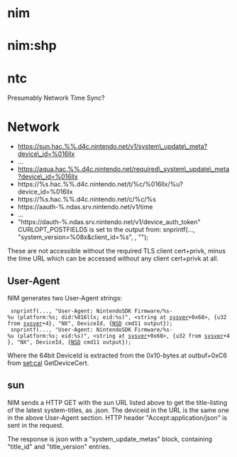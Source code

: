 # nim

# nim:shp

# ntc

Presumably Network Time
    Sync?

# Network

  - https://sun.hac.%%.d4c.nintendo.net/v1/system\_update\_meta?device\_id=%016llx
  - ...
  - https://aqua.hac.%%.d4c.nintendo.net/required\_system\_update\_meta?device\_id=%016llx
  - https://%s.hac.%%.d4c.nintendo.net/t/%c/%016llx/%u?device\_id=%016llx
  - https://%s.hac.%%.d4c.nintendo.net/c/%c/%s
  - https://aauth-%.ndas.srv.nintendo.net/v1/time
  - ...
  - "https://dauth-%.ndas.srv.nintendo.net/v1/device\_auth\_token"
    CURLOPT\_POSTFIELDS is set to the output from: snprintf(...,
    "system\_version=%08x\&client\_id=%s",
    <output parsed from a func>
    , "<hard-coded hex string>");

These are not accessible without the required TLS client cert+privk,
minus the time URL which can be accessed without any client cert+privk
at all.

## User-Agent

NIM generates two User-Agent
strings:

` snprintf(..., "User-Agent: NintendoSDK Firmware/%s-%u (platform:%s; did:%016llx; eid:%s)", <string at `[`sysver`](System%20Version%20Title.md "wikilink")`+0x68>, {u32 from `[`sysver`](System%20Version%20Title.md "wikilink")`+4}, "NX", DeviceId, {`[`NSD`](NSD%20services.md "wikilink")` cmd11 output});`  
` snprintf(..., "User-Agent: NintendoSDK Firmware/%s-%u (platform:%s; eid:%s)", <string at `[`sysver`](System%20Version%20Title.md "wikilink")`+0x68>, {u32 from `[`sysver`](System%20Version%20Title.md "wikilink")`+4}, "NX", DeviceId, {`[`NSD`](NSD%20services.md "wikilink")` cmd11 output});`

Where the 64bit DeviceId is extracted from the 0x10-bytes at outbuf+0xC6
from [set:cal](Settings%20services.md "wikilink") GetDeviceCert.

## sun

NIM sends a HTTP GET with the sun URL listed above to get the
title-listing of the latest system-titles, as .json. The deviceid in the
URL is the same one in the above User-Agent section. HTTP header
"Accept:application/json" is sent in the request.

The response is json with a "system\_update\_metas" block, containing
"title\_id" and "title\_version" entries.
